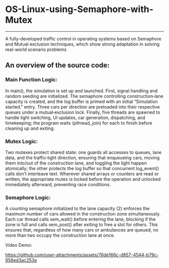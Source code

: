 # OS-Linux-using-Semaphore-with-Mutex #
------------------------------------------------------------------------------------------------------------------------------------------------------------------------------------------------------------------
A fully-developed traffic control in operating systems based on Semaphore and Mutual exclusion techniques, which show strong adaptation in solving real-world scenario problems

## An overview of the source code:

### Main Function Logic:
In main(), the simulation is set up and launched. First, signal handling and random seeding are initialized. The semaphore controlling construction‐lane capacity is created, and the log buffer is primed with an initial “Simulation started.” entry. Three cars per direction are preloaded into their respective queues under a mutual‐exclusion lock. Finally, five threads are spawned to handle light switching, UI updates, car generation, dispatching, and timekeeping; the program waits (pthread_join) for each to finish before cleaning up and exiting.

### Mutex Logic:
Two mutexes protect shared state: one guards all accesses to queues, lane data, and the traffic‐light direction, ensuring that enqueueing cars, moving them into/out of the construction lane, and toggling the light happen atomically; the other protects the log buffer so that concurrent log_event() calls don’t interleave text. Wherever shared arrays or counters are read or written, the appropriate mutex is locked before the operation and unlocked immediately afterward, preventing race conditions.

### Semaphore Logic:
A counting semaphore initialized to the lane capacity (2) enforces the maximum number of cars allowed in the construction zone simultaneously. Each car thread calls sem_wait() before entering the lane, blocking if the zone is full and calls sem_post() after exiting to free a slot for others. This ensures that, regardless of how many cars or ambulances are queued, no more than two occupy the construction lane at once.

Video Demo:

https://github.com/user-attachments/assets/76de166c-d857-4544-b79c-958ed3ac253e


